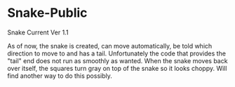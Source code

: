 # Snake-Public
Snake
Current Ver 1.1

As of now, the snake is created, can move automatically, be told which direction to move to and has a tail. Unfortunately
the code that provides the "tail" end does not run as smoothly as wanted. When the snake moves back over itself, the squares
turn gray on top of the snake so it looks choppy. Will find another way to do this possibly.

